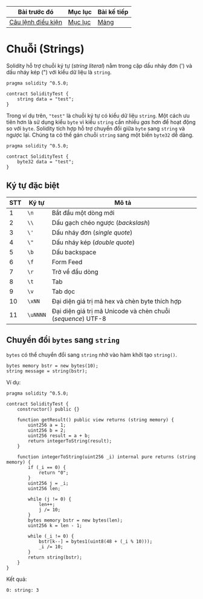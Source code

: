 |Bài trước đó|Mục lục|Bài kế tiếp|
|---|---|---|
|[Câu lệnh điều kiện](11_DecisionMaking.md)|[Mục lục](README.md)|[Mảng](13_Arrays.md)|

# Chuỗi (Strings)

Solidity hỗ trợ chuỗi ký tự (*string literal*) nằm trong cặp dấu nháy đơn (') và dấu nháy kép (") với kiểu dữ liệu là `string`.

```solidity
pragma solidity ^0.5.0;

contract SolidityTest {
    string data = "test";
}
```

Trong ví dụ trên, `"test"` là chuỗi ký tự có kiểu dữ liệu `string`. Một cách ưu tiên hơn là sử dụng kiểu `byte` vì kiểu `string` cần nhiều *gas* hơn để hoạt động so với `byte`. Solidity tích hợp hỗ trợ chuyển đổi giữa `byte` sang `string` và ngược lại. Chúng ta có thể gán chuỗi `string` sang một biến `byte32` dễ dàng.

```solidity
pragma solidity ^0.5.0;

contract SolidityTest {
    byte32 data = "test";
}
```

## Ký tự đặc biệt

|STT|Ký tự|Mô tả|
|---|---|---|
|1|`\n`|Bắt đầu một dòng mới|
|2|`\\`|Dấu gạch chéo ngược (*backslash*)|
|3|`\'`|Dấu nháy đơn (*single quote*)|
|4|`\"`|Dấu nháy kép (*double quote*)|
|5|`\b`|Dấu backspace|
|6|`\f`|Form Feed|
|7|`\r`|Trở về đầu dòng|
|8|`\t`|Tab|
|9|`\v`| Tab dọc|
|10|`\xNN`|Đại diện giá trị mã hex và chèn byte thích hợp|
|11|`\uNNNN`|Đại diện giá trị mã Unicode và chèn chuỗi (*sequence*) UTF-8|

## Chuyển đổi `bytes` sang `string`

`bytes` có thể chuyển đổi sang `string` nhờ vào hàm khởi tạo `string()`.

```solidity
bytes memory bstr = new bytes(10);
string message = string(bstr);  
```

Ví dụ:

```solidity
pragma solidity ^0.5.0;

contract SolidityTest {
    constructor() public {}

    function getResult() public view returns (string memory) {
        uint256 a = 1;
        uint256 b = 2;
        uint256 result = a + b;
        return integerToString(result);
    }

    function integerToString(uint256 _i) internal pure returns (string memory) {
        if (_i == 0) {
            return "0";
        }
        uint256 j = _i;
        uint256 len;

        while (j != 0) {
            len++;
            j /= 10;
        }
        bytes memory bstr = new bytes(len);
        uint256 k = len - 1;

        while (_i != 0) {
            bstr[k--] = bytes1(uint8(48 + (_i % 10)));
            _i /= 10;
        }
        return string(bstr);
    }
}
```

Kết quả:

```
0: string: 3
```
